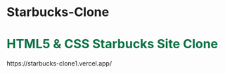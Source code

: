 # Starbucks-Clone
<h1 style="color:rgb(10, 113, 67);">HTML5 & CSS Starbucks Site Clone</h1>
https://starbucks-clone1.vercel.app/
